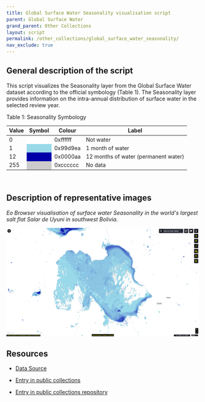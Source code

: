 ```yaml
---
title: Global Surface Water Seasonality visualisation script
parent: Global Surface Water
grand_parent: Other Collections
layout: script
permalink: /other_collections/global_surface_water_seasonality/
nav_exclude: true
---
```



## General description of the script

This script visualizes the Seasonality layer from the Global Surface Water dataset according to the official symbology (Table 1). The Seasonality layer provides information on the intra-annual distribution of surface water in the selected review year.

Table 1: Seasonality Symbology

<table>
  <thead>
    <tr>
      <th>Value</th>
      <th>Symbol</th>
      <th>Colour</th>
      <th>Label</th>
    </tr>
  </thead>
  <tbody>
    <tr>
      <td>0</td>
      <td style="background-color:#FFFFFF"></td>
      <td>0xffffff</td>
      <td>Not water</td>
    </tr>
    <tr>
      <td>1</td>
      <td style="background-color:#99D9EA"></td>
      <td>0x99d9ea</td>
      <td>1 month of water</td>
    </tr>
    <tr>
      <td>12</td>
      <td style="background-color:#0000AA"></td>
      <td>0x0000aa</td>
      <td>12 months of water (permanent water)</td>
    </tr>
    <tr>
      <td>255</td>
      <td style="background-color:#CCCCCC"></td>
      <td>0xcccccc</td>
      <td>No data</td>
    </tr>
  </tbody>
</table>
<br>

## Description of representative images

*Eo Browser visualisation of surface water Seasonality in the world's largest salt flat Salar de Uyuni in southwest Bolivia.*

![Seasonality Salar de Uyuni in Bolivia](fig/image_seasonality_salar_de_uyuni.png)

## Resources

- [Data Source](https://global-surface-water.appspot.com/download)

- [Entry in public collections](https://collections.sentinel-hub.com/global-surface-water/)

- [Entry in public collections repository](https://github.com/sentinel-hub/public-collections/tree/main/collections/global-surface-water)
